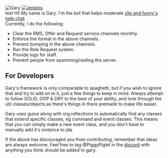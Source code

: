 ![Gary](https://helpch.at/resources/gary_header.png)
[![Jenkins](https://img.shields.io/jenkins/s/https/jenkins.qa.ubuntu.com/view/Precise/view/All%20Precise/job/precise-desktop-amd64_default.svg)](https://ci.piggypiglet.me/job/Gary/)<br/>test
Hi! My name is Gary. I'm the bot that helps moderate [clip and funny's help chat](https://testplugins.com/discord).<br/>Currently, I do the following:
* Clear the RMS, Offer and Request service channels monthly.
* Enforce the format in the above channels.
* Prevent bumping in the above channels.
* Run the Role Request system.
* Provide logs for staff.
* Prevent people from spamming/raiding the server.

## For Developers
Gary's framework is only comparable to spaghetti, but if you wish to ignore that and try to add on to it, just a few things to keep in mind. Always attempt to follow SOLID, OOP & DRY to the best of your ability, and look through the util classes/objects as there's things in there premade to make life easier.

Gary uses guice along with org.reflections to automatically find any classes that extend specific classes, eg command and event classes. This means that you can simply make a new event class, and you don't have to manually add it's instance to jda.

If the above has discouraged you from contributing, remember that ideas are always welcome. Feel free to tag @PiggyPiglet in the [discord](https://helpch.at/discord) with anything you think should be added to gary.
